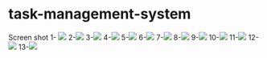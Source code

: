 # task-management-system
Screen shot 
1- <img src="https://user-images.githubusercontent.com/49411072/148743602-f8e1884a-bd19-49cc-a182-382e5d340fa5.png">
2-<img src="https://user-images.githubusercontent.com/49411072/148743608-9057c81b-080b-47f6-915a-795317df1be6.png">
3-<img src="https://user-images.githubusercontent.com/49411072/148743616-4b7d0337-e85f-480e-96fe-02edae5caf94.png">
4-<img src="https://user-images.githubusercontent.com/49411072/148743623-f5e041e7-f087-4b3d-82fa-294b44db595c.png">
5-<img src="https://user-images.githubusercontent.com/49411072/148743896-5c5edba2-cfd3-47ef-9253-cc675e717122.png">
6-<img src="https://user-images.githubusercontent.com/49411072/148743912-850c7df0-8f78-4779-b71d-d93bfdff7df4.png">
7-<img src="https://user-images.githubusercontent.com/49411072/148743937-ff2ad3cf-2521-44b0-b971-009e2bde2449.png">
8-<img src="https://user-images.githubusercontent.com/49411072/148743976-f1add6a9-67f0-446c-b6c4-6b42ac53d455.png">
9-<img src="https://user-images.githubusercontent.com/49411072/148743992-d61d7812-8859-471e-b74f-4884122ed26f.png">
10-<img src="https://user-images.githubusercontent.com/49411072/148744015-10363848-7157-4008-81c1-2cb6188c0e9a.png">
11-<img src="https://user-images.githubusercontent.com/49411072/148744029-7cc12e5e-5e86-4d54-a04c-8edadebe53b2.png">
12-<img src="https://user-images.githubusercontent.com/49411072/148744031-5e2ff76f-c5c8-4014-8092-77cf4297d8d5.png">
13-<img src="https://user-images.githubusercontent.com/49411072/148744032-f2339b34-0030-467c-9cd6-82eb8ce4fc29.png">
